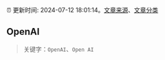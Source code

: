:alarm_clock: 更新时间: 2024-07-12 18:01:14。[文章来源](/README.md)、[文章分类](/TAGS.md)

## OpenAI


> 关键字：`OpenAI`、`Open AI`



